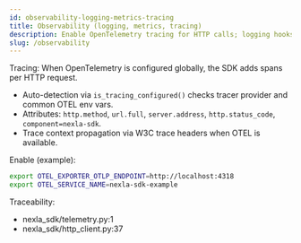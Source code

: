 ```yaml
---
id: observability-logging-metrics-tracing
title: Observability (logging, metrics, tracing)
description: Enable OpenTelemetry tracing for HTTP calls; logging hooks.
slug: /observability
---
```


Tracing: When OpenTelemetry is configured globally, the SDK adds spans per HTTP request.

- Auto-detection via `is_tracing_configured()` checks tracer provider and common OTEL env vars.
- Attributes: `http.method`, `url.full`, `server.address`, `http.status_code`, `component=nexla-sdk`.
- Trace context propagation via W3C trace headers when OTEL is available.

Enable (example):

```bash
export OTEL_EXPORTER_OTLP_ENDPOINT=http://localhost:4318
export OTEL_SERVICE_NAME=nexla-sdk-example
```

Traceability:

- nexla_sdk/telemetry.py:1
- nexla_sdk/http_client.py:37

